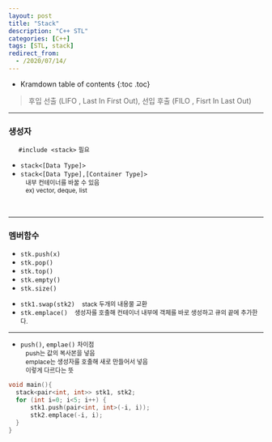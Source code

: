 ```yaml
---
layout: post
title: "Stack"
description: "C++ STL"
categories: [C++]
tags: [STL, stack]
redirect_from:
  - /2020/07/14/
---
```

  <style>
    .margin {
      font-size:12px;
      margin-left:10px;
    }
    .nomargin{
      font-size:12px;
      margin-left:0;
    }
    .space{
      margin:-10px 0;
    }
  </style>
* Kramdown table of contents
{:toc .toc}

> 후입 선출 (LIFO , Last In First Out), 선입 후출 (FILO , Fisrt In Last Out)    

-----------------------

### 생성자

&nbsp;&nbsp;&nbsp;&nbsp;  `#include <stack>` <span class="nomargin">필요</span>

* `stack<[Data Type]>`
* `stack<[Data Type],[Container Type]>`    
<span class="margin">내부 컨테이너를 바꿀 수 있음<span>    
<span class="margin">ex) vector, deque, list<span>
<br/>

---------------------

### 멤버함수

* `stk.push(x)`    
* `stk.pop()`    
* `stk.top()`    
* `stk.empty()`    
* `stk.size()`    

<span class="space"></span>

* `stk1.swap(stk2)`  <span class="margin">stack 두개의 내용물 교환</span>
* `stk.emplace()` <span class="margin"> 생성자를 호출해 컨테이너 내부에 객체를 바로 생성하고 큐의 끝에 추가한다.</span>

----------------------

- `push()`, `emplae()` <span class="nomargin">차이점</span>    
<span class="margin">push는 값의 복사본을 넣음</span>    
<span class="margin">emplace는 생성자를 호출해 새로 만들어서 넣음</span>    
<span class="margin">이렇게 다르다는 뜻</span>    

~~~ c++
void main(){
  stack<pair<int, int>> stk1, stk2;
  for (int i=0; i<5; i++) {
      stk1.push(pair<int, int>(-i, i));
      stk2.emplace(-i, i);
  }
}
~~~